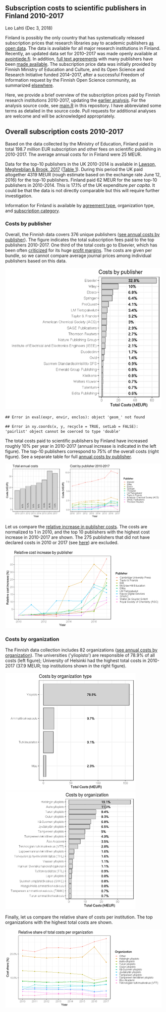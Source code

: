 ## Subscription costs to scientific publishers in Finland 2010-2017

Leo Lahti (Dec 3, 2018) 




Finland is possibly the only country that has systematically released subscription prices that research libraries pay to academic publishers [as open data](https://avointiede.fi/fi/avoimet-julkaisut/kustantajahintatietoja). The data is available for all major research institutions in Finland. Recently, an updated data set for 2010–2017 was made openly available at [avointiede.fi](https://avointiede.fi/fi/avoimet-julkaisut/kustantajahintatietoja). In addition, [full text agreements](https://www.kansalliskirjasto.fi/extra/finelib_julkinen/) with many publishers have been [made available](http://finelib.fi/negotiations/agreements/). The subscription price data was initially provided by Finnish Ministry of Education and Culture, and its Open Science and Research Initiative funded 2014–2017, after a successful Freedom of Information request by the Finnish Open Science community, as summarized [elsewhere](https://www.mostlyphysics.net/blog/2016/6/13/finland-takes-leading-role-in-the-openness-of-academic-journal-pricing).

Here, we provide a brief overview of the subscription prices paid by Finnish research institutions 2010-2017, updating the [earlier analysis](http://ropengov.github.io/r/2016/06/10/FOI/). For the analysis source code, see [main.R](main.R) in this repository. I have abbreviated some terms as detailed in the source code. Pull requests for additional analyses are welcome and will be acknowledged
appropriately.


## Overall subscription costs 2010-2017



Based on the data collected by the Ministry of Education, Finland paid in total
198.7 million EUR subscription and other
fees on scientific publishing in 2010-2017. The average annual costs for in Finland were 25 MEUR.

Data for the top-10 publishers in the UK 2010-2014 is available in [Lawson, Meghreblian & Brook, 2017](https://olh.openlibhums.org/articles/10.16995/olh.72/#B45) ([Table 1](https://olh.openlibhums.org/articles/10.16995/olh.72)). During this period the UK paid altogether 4319 MEUR (rough estimate based on the exchange rate June 12, 2016) for the top-10 publishers. Finland paid 62 MEUR for the same top-10 publishers in 2010-2014. This is  17.1% of the UK expenditure _per capita_. It could be that the data is not directly comparable but this will require further investigation. 


Information for Finland is available by [agreement
type](table/cost_by_type.csv), organization type, and [subscription
category](http://data.okf.fi/ropengov/20160613-FOI/dashboard.html).



### Costs by publisher

Overall, the Finnish data covers 376 unique publishers ([see annual costs by publisher](http://data.okf.fi/ropengov/20160613-FOI/dashboard.html)). The figure indicates the total subscription fees paid to the top publishers 2010-2017. One third of the total costs go to Elsevier, which has been often [criticized](https://gowers.wordpress.com/2014/04/24/elsevier-journals-some-facts/) for its huge [profit margins](http://journals.plos.org/plosone/article?id=10.1371%2Fjournal.pone.0127502). The costs are given per bundle, so we cannot compare average journal prices among individual publishers based on this data.

![plot of chunk foi-totalcosts2b](figure/foi-totalcosts2b-1.png)

```
## Error in eval(expr, envir, enclos): object 'geom_' not found
```

```
## Error in xy.coords(x, y, recycle = TRUE, setLab = FALSE): 'pairlist' object cannot be coerced to type 'double'
```




The total costs paid to scientific publishers by Finland have increased roughly 10% per year in 2010-2017 (annual increase is indicated in the left figure). The top-10 publishers correspond to 75% of the overall costs (right figure). See a separate table for full [annual costs by publisher](http://data.okf.fi/ropengov/20160613-FOI/dashboard.html). 

<img src="figure/foi-costbytime-1.png" title="plot of chunk foi-costbytime" alt="plot of chunk foi-costbytime" width="860px" />




Let us compare the [relative increase in publisher costs](http://data.okf.fi/ropengov/20160613-FOI/dashboard.html). The costs are normalized to 1 in 2010, and the top 10 publishers with the highest cost increase in 2010-2017 are shown. The 275 publishers that did not have declared costs in 2010 or 2017 (see [here](http://data.okf.fi/ropengov/20160613-FOI/dashboard.html)) are excluded.

![plot of chunk foi-timebypublisher2b](figure/foi-timebypublisher2b-1.png)



### Costs by organization



The Finnish data collection includes 82 organizations ([see annual costs by organization](http://data.okf.fi/ropengov/20160613-FOI/dashboard.html)). The universities ('yliopisto') are responsible of 78.9% of all costs (left figure); University of Helsinki had the highest total costs in 2010-2017 (37.9 MEUR; top institutions shown in the right figure).

<img src="figure/foi-totalcosts2d-1.png" title="plot of chunk foi-totalcosts2d" alt="plot of chunk foi-totalcosts2d" width="420px" /><img src="figure/foi-totalcosts2d-2.png" title="plot of chunk foi-totalcosts2d" alt="plot of chunk foi-totalcosts2d" width="420px" />



Finally, let us compare the relative share of costs per
institution. The top organizations with the highest total costs are
shown.


![plot of chunk foi-timebyorganization2c](figure/foi-timebyorganization2c-1.png)
